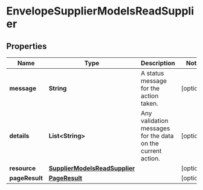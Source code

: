 

# EnvelopeSupplierModelsReadSupplier

## Properties

Name | Type | Description | Notes
------------ | ------------- | ------------- | -------------
**message** | **String** | A status message for the action taken. |  [optional]
**details** | **List&lt;String&gt;** | Any validation messages for the data on the current action. |  [optional]
**resource** | [**SupplierModelsReadSupplier**](SupplierModelsReadSupplier.md) |  |  [optional]
**pageResult** | [**PageResult**](PageResult.md) |  |  [optional]




